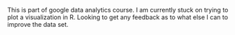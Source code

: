 This is part of google data analytics course. I am currently stuck on trying to plot a visualization in R. Looking to get any feedback as to what else I can to improve the data set. 
